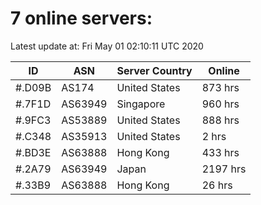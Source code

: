 # 7 online servers:

Latest update at: Fri May 01 02:10:11 UTC 2020

| ID | ASN | Server Country | Online |
| -- | --- | -------------- | ------ |
| #.D09B | AS174 | United States | 873 hrs |
| #.7F1D | AS63949 | Singapore | 960 hrs |
| #.9FC3 | AS53889 | United States | 888 hrs |
| #.C348 | AS35913 | United States | 2 hrs |
| #.BD3E | AS63888 | Hong Kong | 433 hrs |
| #.2A79 | AS63949 | Japan | 2197 hrs |
| #.33B9 | AS63888 | Hong Kong | 26 hrs |

